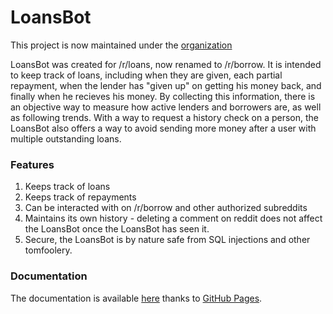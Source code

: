 LoansBot
========

This project is now maintained under the [organization](https://github.com/LoansBot)

LoansBot was created for /r/loans, now renamed to /r/borrow. It is intended to keep track of loans, including when they are given, each partial repayment, when the lender has "given up" on getting his money back, and finally when he recieves his money. By collecting this information, there is an objective way to measure how active lenders and borrowers are, as well as following trends. With a way to request a history check on a person, the LoansBot also offers a way to avoid sending more money after a user with multiple outstanding loans.

### Features

1. Keeps track of loans
2. Keeps track of repayments
3. Can be interacted with on /r/borrow and other authorized subreddits
4. Maintains its own history - deleting a comment on reddit does not affect the LoansBot once the LoansBot has seen it.
5. Secure, the LoansBot is by nature safe from SQL injections and other tomfoolery.

### Documentation

The documentation is available [here](http://tjstretchalot.github.io/LoansBot) thanks to [GitHub Pages](https://pages.github.com/).
